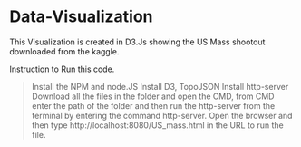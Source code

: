 # Data-Visualization

This Visualization is created in D3.Js showing the US Mass shootout downloaded from the kaggle.

Instruction to Run this code.

> Install the NPM and node.JS
> Install D3, TopoJSON
> Install http-server
> Download all the files in the folder and open the CMD, from CMD enter the path of the folder and then run the http-server from the terminal by entering the command http-server. 
> Open the browser and then type http://localhost:8080/US_mass.html in the URL to run the file. 


